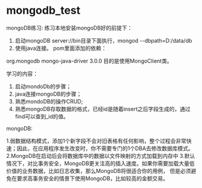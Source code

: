 # mongodb_test
mongoDB练习:
练习本地安装mongoDB好的前提下：
1. 启动mongoDB server://bin目录下面执行，mongod --dbpath=D:/data/db
2. 使用java连接。
pom里面添加的依赖：

<dependency>            
   <groupId>org.mongodb</groupId>            
   <artifactId>mongo-java-driver</artifactId>            
   <version>3.0.0</version>        
</dependency>
目的是使用MongoClient类。

学习的内容：
1. 启动mondoDb的步骤；
2. java连接mongoDB的步骤；
3. 熟悉mondoDB的操作CRUD;
4. 熟悉mongoDB存取数据的格式，已经id是随着insert之后字段生成的，通过find可以查到_id的值。


mongoDB:

1.弱数据结构模式，添加1个新字段不会对旧表格有任何影响，整个过程会非常快速；因此，在应用程序发生改变时，你不需要专门的1个DBA去修改数据库模式。
2.MongoDB在启动后会将数据库中的数据以文件映射的方式加载到内存中
3.默认情况下，对比事务安全，MongoDB更关注高的插入速度。如果你需要加载大量低价值的业务数据，比如日志收集，那么MongoDB将很适合你的用例，
但是必须避免在要求高事务安全的情景下使用MongoDB，比如较高的金额交易。
